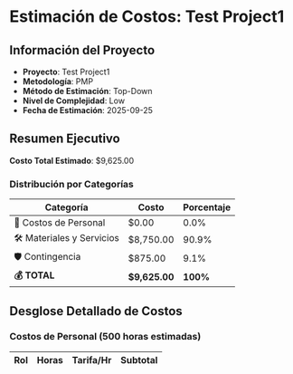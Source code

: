 # Estimación de Costos: Test Project1

## Información del Proyecto
- **Proyecto**: Test Project1
- **Metodología**: PMP
- **Método de Estimación**: Top-Down
- **Nivel de Complejidad**: Low
- **Fecha de Estimación**: 2025-09-25

## Resumen Ejecutivo
**Costo Total Estimado**: $9,625.00

### Distribución por Categorías
| Categoría | Costo | Porcentaje |
|-----------|--------|------------|
| 👥 Costos de Personal | $0.00 | 0.0% |
| 🛠️ Materiales y Servicios | $8,750.00 | 90.9% |
| 🛡️ Contingencia | $875.00 | 9.1% |
| **💰 TOTAL** | **$9,625.00** | **100%** |

## Desglose Detallado de Costos

### Costos de Personal (500 horas estimadas)
| Rol | Horas | Tarifa/Hr | Subtotal |
|-----|-------|-----------|----------|